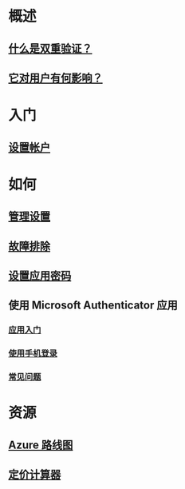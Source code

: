 # 概述
## [什么是双重验证？](multi-factor-authentication-end-user.md)
## [它对用户有何影响？](multi-factor-authentication-end-user-signin.md)

# 入门
## [设置帐户](multi-factor-authentication-end-user-first-time.md)

# 如何
## [管理设置](multi-factor-authentication-end-user-manage-settings.md)
## [故障排除](multi-factor-authentication-end-user-troubleshoot.md)
## [设置应用密码](multi-factor-authentication-end-user-app-passwords.md)
## 使用 Microsoft Authenticator 应用
### [应用入门](microsoft-authenticator-app-how-to.md)
### [使用手机登录](microsoft-authenticator-app-phone-signin-faq.md)
### [常见问题](microsoft-authenticator-app-faq.md)
# 资源
## [Azure 路线图](https://azure.microsoft.com/roadmap/?category=security-identity)
## [定价计算器](https://azure.microsoft.com/pricing/calculator/)

